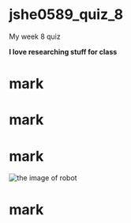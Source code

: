 # jshe0589_quiz_8
My week 8 quiz


**I love researching stuff for class**

# mark
# mark
# mark

![the image of robot](readmeImages/robot.png)

# mark